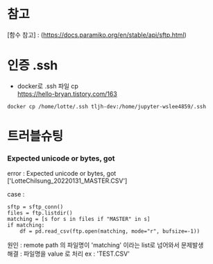 
# 참고  
[함수 참고] : (https://docs.paramiko.org/en/stable/api/sftp.html)


# 인증 .ssh
* docker로 .ssh 파일 cp  
https://hello-bryan.tistory.com/163  
```
docker cp /home/lotte/.ssh tljh-dev:/home/jupyter-wslee4859/.ssh
```



# 트러블슈팅

### Expected unicode or bytes, got    
error : Expected unicode or bytes, got ['LotteChilsung_20220131_MASTER.CSV']


case : 
```
sftp = sftp_conn()    
files = ftp.listdir()   
matching = [s for s in files if "MASTER" in s]
if matching:  
    df = pd.read_csv(ftp.open(matching, mode="r", bufsize=-1))
```

원인 : remote path 의 파일명이 'matching' 이라는 list로 넘어와서 문제발생  
해결 : 파일명을 value 로 처리 ex : 'TEST.CSV' 


